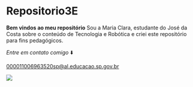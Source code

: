# Repositorio3E
**Bem vindos ao meu repositório**
Sou a Maria Clara, estudante do José da Costa sobre o conteúdo de Tecnologia e Robótica e criei este repositório para fins pedagógicos.

_Entre em contato comigo_ ⬇️

000011006963520sp@al.educacao.sp.gov.br

![](https://www.google.com/url?sa=i&url=https%3A%2F%2Ffrasesdemaloka.com%2Ffrases-positivas-para-fotos%2F&psig=AOvVaw0H4Qnm5xwiNi2nkkGo1L0u&ust=1717858185041000&source=images&cd=vfe&opi=89978449&ved=0CBIQjRxqFwoTCID65dHeyYYDFQAAAAAdAAAAABAF)
